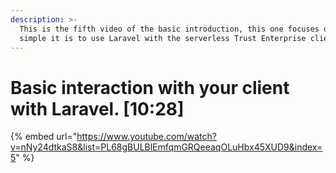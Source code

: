 ```yaml
---
description: >-
  This is the fifth video of the basic introduction, this one focuses on how
  simple it is to use Laravel with the serverless Trust Enterprise client.
---
```


# Basic interaction with your client with Laravel. \[10:28]

{% embed url="https://www.youtube.com/watch?v=nNy24dtkaS8&list=PL68gBULBlEmfqmGRQeeaqOLuHbx45XUD9&index=5" %}

